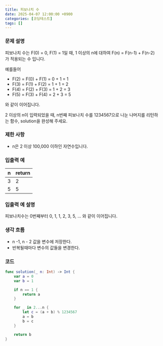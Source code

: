 ```yaml
---
title: 피보나치 수
date: 2025-04-07 12:00:00 +0900
categories: [코딩테스트]
tags: []
---
```


### **문제 설명**

피보나치 수는 F(0) = 0, F(1) = 1일 때, 1 이상의 n에 대하여 F(n) = F(n-1) + F(n-2) 가 적용되는 수 입니다.

예를들어

- F(2) = F(0) + F(1) = 0 + 1 = 1
- F(3) = F(1) + F(2) = 1 + 1 = 2
- F(4) = F(2) + F(3) = 1 + 2 = 3
- F(5) = F(3) + F(4) = 2 + 3 = 5

와 같이 이어집니다.

2 이상의 n이 입력되었을 때, n번째 피보나치 수를 1234567으로 나눈 나머지를 리턴하는 함수, solution을 완성해 주세요.

### 제한 사항

- n은 2 이상 100,000 이하인 자연수입니다.

### 입출력 예

| n | return |
| --- | --- |
| 3 | 2 |
| 5 | 5 |

### 입출력 예 설명

피보나치수는 0번째부터 0, 1, 1, 2, 3, 5, ... 와 같이 이어집니다.

<aside>

### 생각 흐름

- n -1, n - 2 값을 변수에 저장한다.
- 반복될때마다 변수의 값들을 변경한다.
</aside>

<aside>

### 코드

```swift
func solution(_ n: Int) -> Int {
    var a = 0
    var b = 1

    if n == 1 {
        return a
    }

    for _ in 2...n {
        let c = (a + b) % 1234567
        a = b
        b = c
    }

    return b
}

```

</aside>
